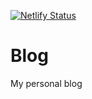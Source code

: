[![Netlify Status](https://api.netlify.com/api/v1/badges/004d8041-e436-446d-a6e8-e00143b8ef2f/deploy-status)](https://app.netlify.com/sites/florianeinfalt/deploys)

# Blog

My personal blog
